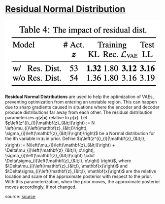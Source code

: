 # [Residual Normal Distribution](https://paperswithcode.com/method/residual-normal-distribution)
![](./img/Screen_Shot_2020-07-13_at_1.28.32_PM_W4X3dBe.png)

**Residual Normal Distributions** are used to help the optimization of VAEs, preventing optimization from entering an unstable region. This can happen due to sharp gradients caused in situations where the encoder and decoder produce distributions far away from each other. The residual distribution parameterizes $q\left(\mathbf{z}|\mathbf{x}\right)$ relative to $p\left(\mathbf{z}\right)$. Let $p\left(z^{i}_{l}|\mathbf{z}_{&lt;l}\right) := N \left(\mu_{i}\left(\mathbf{z}_{&lt;l}\right), \sigma_{i}\left(\mathbf{z}_{&lt;l}\right)\right)$ be a Normal distribution for the $i$th variable in $\mathbf{z}_{l}$ in prior. Define $q\left(z^{i}_{l}|\mathbf{z}_{&lt;l}, x\right) := N\left(\mu_{i}\left(\mathbf{z}_{&lt;l}\right) + \Delta\mu_{i}\left(\mathbf{z}_{&lt;l}, x\right), \sigma_{i}\left(\mathbf{z}_{&lt;l}\right) \cdot \Delta\sigma_{i}\left(\mathbf{z}_{&lt;l}, x\right) \right)$, where $\Delta\mu_{i}\left(\mathbf{z}_{&lt;l}, \mathbf{x}\right)$ and $\Delta\sigma_{i}\left(\mathbf{z}_{&lt;l}, \mathbf{x}\right)$ are the relative location and scale of the approximate posterior with respect to the prior. With this parameterization, when the prior moves, the approximate posterior moves accordingly, if not changed.

source: [source](https://arxiv.org/abs/2007.03898v1)

